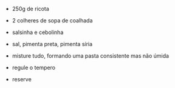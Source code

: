 * 250g de ricota
* 2 colheres de sopa de coalhada
* salsinha e cebolinha
* sal, pimenta preta, pimenta síria

* misture tudo, formando uma pasta consistente mas não úmida
* regule o tempero
* reserve
